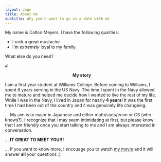 ```yaml
---
layout: page
title: About me
subtitle: Why you'd want to go on a date with me
---
```


My name is Dalton Meyers. I have the following qualities:

- I rock a ~~great~~ mustache
- I'm _extremely_ loyal to my family

What else do you need?

#__<p style="text-align: center;">My story</p>__ 

I am a first year student at Williams College. Before coming to Williams, I spent 6 years serving in the US Navy. The time I spent in the Navy allowed me to mature and helped me decide how I wanted to live the rest of my life. While I was in the Navy, I lived in Japan for nearly __4 years__! It was the first time I had been out of the country and it was genuinely life changeing.

... My aim is to major in Japanese and either math/stats/econ or CS (who knows?). I recognize that I may seem intimidating at first, but please know that I am friendly once you start talking to me and I am always interested in conversation.

... __IT GREAT TO MEET YOU!!!__


... If you want to know more, I encouage you to watch [my movie](https://en.wikipedia.org/wiki/The_Princess_Bride_%28film%29) and it will answer **all** your questions :)
